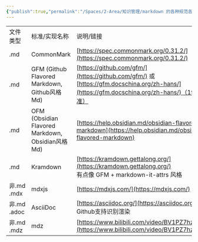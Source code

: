 ```yaml
---
{"publish":true,"permalink":"/Spaces/2-Area/知识管理/markdown 的各种规范各自为政.md","created":"2025-07-29T23:04:15.127+08:00","modified":"2025-08-15T22:00:03.764+08:00","cssclasses":""}
---
```


|            |                                                |                                                                                                                                      |
| ---------- | ---------------------------------------------- | ------------------------------------------------------------------------------------------------------------------------------------ |
| 文件类型       | 标准/实现名称                                        | 说明/链接                                                                                                                                |
| .md        | CommonMark                                     | [https://spec.commonmark.org/0.31.2/](https://spec.commonmark.org/0.31.2/)                                                           |
| .md        | GFM (Github Flavored Markdown, Github风格Md)     | [https://github.com/gfm/](https://github.com/gfm/) 或 [https://gfm.docschina.org/zh-hans/](https://gfm.docschina.org/zh-hans/)（19年标准） |
| .md        | OFM (Obsidian Flavored Markdown, Obsidian风格Md) | [https://help.obsidian.md/obsidian-flavored-markdown](https://help.obsidian.md/obsidian-flavored-markdown)                           |
| .md        | Kramdown                                       | [https://kramdown.gettalong.org/](https://kramdown.gettalong.org/)<br>有点像 GFM + markdown-it-attrs 风格                                 |
| 非.md .mdx  | mdxjs                                          | [https://mdxjs.com/](https://mdxjs.com/)                                                                                             |
| 非.md .adoc | AsciiDoc                                       | [https://asciidoc.org/](https://asciidoc.org/)<br>Github支持识别渲染                                                                       |
| 非.md .mdz  | mdz                                            | [https://www.bilibili.com/video/BV1PZ7hzdEUD](https://www.bilibili.com/video/BV1PZ7hzdEUD)                                           |
